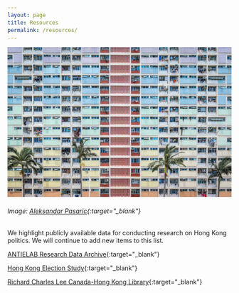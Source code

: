 ```yaml
---
layout: page
title: Resources
permalink: /resources/
---
```


![image](/images/picPRE.jpg)


###### Image: [Aleksandar Pasaric](https://www.pexels.com/@apasaric/){:target="_blank"}

We highlight publicly available data for conducting research on Hong Kong politics. We will continue to add new items to this list.



[ANTIELAB Research Data Archive](https://antielabdata.jmsc.hku.hk/){:target="_blank"}

[Hong Kong Election Study](https://hongkongelectionstudy.github.io/home){:target="_blank"}

[Richard Charles Lee Canada-Hong Kong Library](https://hongkong.library.utoronto.ca/){:target="_blank"}
